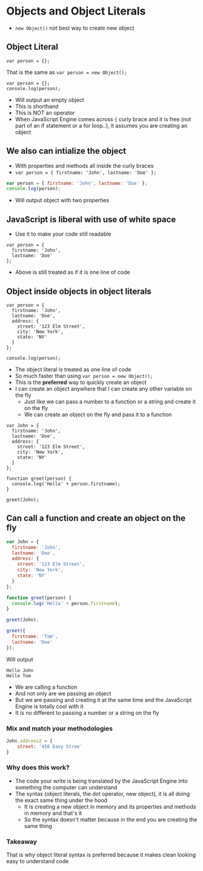 # Objects and Object Literals
* `new Object()` not best way to create new object

## Object Literal
`var person = {};`

That is the same as `var person = new Object();`

```
var person = {};
console.log(person);
```

* Will output an empty object
* This is shorthand
* This is NOT an operator
* When JavaScript Engine comes across `{` curly brace and it is free (not part of an if statement or a for loop..), it assumes you are creating an object

## We also can intialize the object
* With properties and methods all inside the curly braces
* `var person = { firstname: 'John', lastname: 'Doe' };`

```js
var person = { firstname: 'John', lastname: 'Doe' };
console.log(person);
```

* Will output object with two properties

## JavaScript is liberal with use of white space
* Use it to make your code still readable

```
var person = {
  firstname: 'John',
  lastname: 'Doe'
};
```

* Above is still treated as if it is one line of code

## Object inside objects in object literals
```
var person = {
  firstname: 'John',
  lastname: 'Doe',
  address: {
    street: '123 Elm Street',
    city: 'New York',
    state: 'NY'
  }
};

console.log(person);
```

* The object literal is treated as one line of code
* So much faster than using `var person = new Object();`
* This is the **preferred** way to quickly create an object
* I can create an object anywhere that I can create any other variable on the fly
    - Just like we can pass a number to a function or a string and create it on the fly
    - We can create an object on the fly and pass it to a function

```
var John = {
  firstname: 'John',
  lastname: 'Doe',
  address: {
    street: '123 Elm Street',
    city: 'New York',
    state: 'NY'
  }
};

function greet(person) {
  console.log('Hello' + person.firstname);
}

greet(John);
```

## Can call a function and create an object on the fly
```js
var John = {
  firstname: 'John',
  lastname: 'Doe',
  address: {
    street: '123 Elm Street',
    city: 'New York',
    state: 'NY'
  }
};

function greet(person) {
  console.log('Hello' + person.firstname);
}

greet(John);

greet({ 
  firstname: 'Tom', 
  lastname: 'Doe' 
});
```

Will output

```
Hello John
Hello Tom
```

* We are calling a function
* And not only are we passing an object
* But we are passing and creating it at the same time and the JavaScript Engine is totally cool with it
* It is no different to passing a number or a string on the fly

### Mix and match your methodologies
```js
John.address2 = {
    street: '456 Easy Stree'
}
```

### Why does this work?
* The code your write is being translated by the JavaScript Engine into something the computer can understand 
* The syntax (object literals, the dot operator, new object), it is all doing the exact same thing under the hood
    - It is creating a new object in memory and its properties and methods in memory and that's it
    - So the syntax doesn't matter because in the end you are creating the same thing   
    
### Takeaway
That is why object literal syntax is preferred because it makes clean looking easy to understand code
